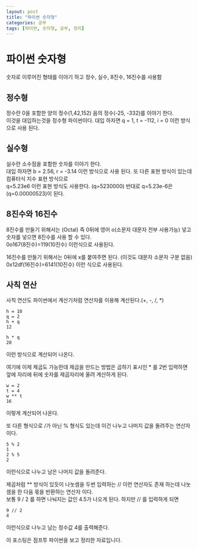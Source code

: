 ```yaml
---
layout: post
title: "파이썬 숫자형"
categories: 공부
tags: [파이썬, 숫자형, 공부, 정리]
---
```


# 파이썬 숫자형

숫자로 이루어진 형태를 이야기 하고 정수, 실수, 8진수, 16진수를 사용함

## 정수형

 정수란 0을 포함한 양의 정수(1,42,152) 음의 정수(-25, -332)를 이야기 한다.  
 이것을 대입하는것을 정수형 파이썬이다. 대입 하자면 q = 1, t = -112, i = 0 이런 방식으로 사용 된다.

## 실수형 

실수란 소수점을 포함한 숫자를 이야기 한다.  
대입 하자면 b = 2.56, r = -3.14 이런 방식으로 사용 된다.
또 다른 표현 방식이 있는데 컴퓨터식 지수 표현 방식으로   
q=5.23e6 이런 표현 방식도 사용한다. (q=5230000) 반대로 q=5.23e-6은 (q=0.00000523)이 된다.

## 8진수와 16진수

8진수를 만들기 위해서는 (Octal) 즉 0뒤에 영어 o(소문자 대문자 전부 사용가능) 넣고 숫자를 넣으면 8진수를 사용 할 수 있다.  
0o167(8진수)=119(10진수) 이런식으로 사용된다.

16진수를 만들기 위해서는 0뒤에 x를 붙여주면 된다. (이것도 대문자 소문자 구분 없음)  
0x12df(16진수)=6141(10진수) 이런 식으로 사용된다.

## 사칙 연산

사칙 연산도 파이썬에서 계산기처럼 연산자를 이용해 계산된다.(+, -, /, *)
```
h = 10 
q = 2
h + q
12

h * q
20
```
이런 방식으로 계산되어 나온다.

여기에 이제 제곱도 가능한데 제곱을 만드는 방법은 곱하기 표시인 * 를 2번 입력하면 앞에 자리에 뒤에 숫자를 제곱자리에 올려 계산하게 된다.
```
w = 2
t = 4
w ** t 
16
```
이렇게 계산되어 나온다.

또 다른 형식으로 /가 아닌 % 형식도 있는데 이건 나누고 나머지 값을 돌려주는 연산자이다.
```
5 % 2
1
2 % 5
2
```
이런식으로 나누고 남은 나머지 값을 돌려준다.

제곱처럼 ** 방식이 있듯이 나눗셈을 두번 입력하는 // 이런 연산자도 존재 하는데 나눗셈을 한 다음 몫을 반환하는 연산자 이다.  
보통 9 / 2 를 하면 나눠지는 값인 4.5가 나오게 된다. 하지만 // 를 입력하게 되면
```
9 // 2
4
```
이런식으로 나누고 남는 정수값 4를 출력해준다.




이 포스팅은 점프투 파이썬을 보고 정리한 자료입니다.
